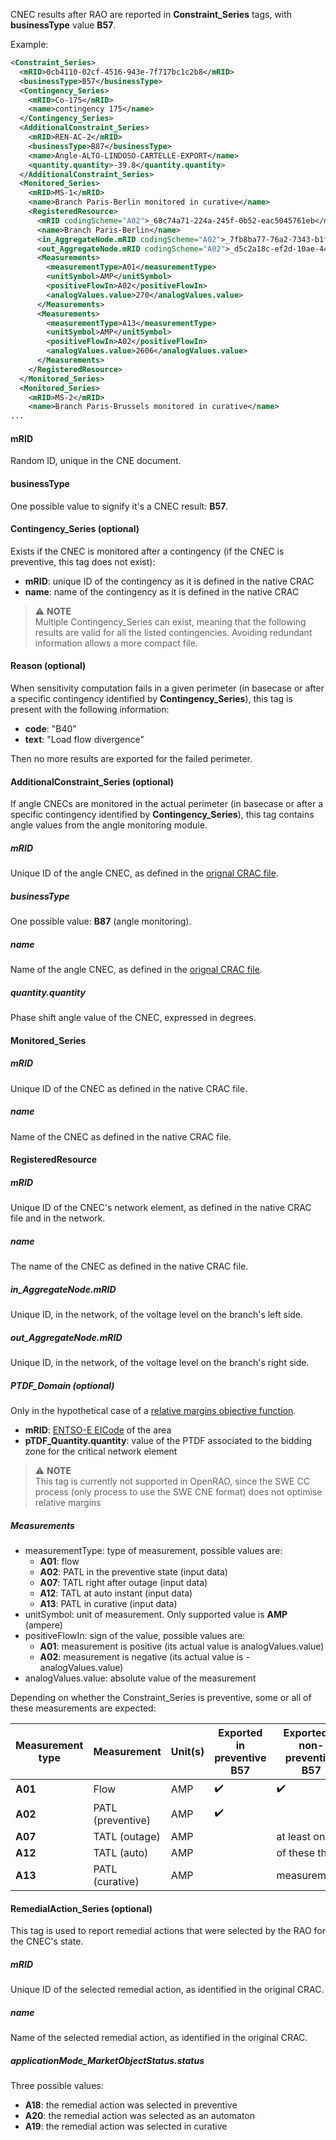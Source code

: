 CNEC results after RAO are reported in **Constraint_Series** tags, with **businessType** value **B57**.  

Example:

~~~xml
<Constraint_Series>
  <mRID>0cb4110-02cf-4516-943e-7f717bc1c2b8</mRID>
  <businessType>B57</businessType>
  <Contingency_Series>
    <mRID>Co-175</mRID>
    <name>contingency 175</name>
  </Contingency_Series>
  <AdditionalConstraint_Series>
    <mRID>REN-AC-2</mRID>
    <businessType>B87</businessType>
    <name>Angle-ALTO-LINDOSO-CARTELLE-EXPORT</name>
    <quantity.quantity>-39.8</quantity.quantity>
  </AdditionalConstraint_Series>
  <Monitored_Series>
    <mRID>MS-1</mRID>
    <name>Branch Paris-Berlin monitored in curative</name>
    <RegisteredResource>
      <mRID codingScheme="A02">_68c74a71-224a-245f-0b52-eac5045761eb</mRID>
      <name>Branch Paris-Berlin</name>
      <in_AggregateNode.mRID codingScheme="A02">_7fb8ba77-76a2-7343-b1f9-10d8fb9bdae1</in_AggregateNode.mRID>
      <out_AggregateNode.mRID codingScheme="A02">_d5c2a18c-ef2d-10ae-4419-c832c53860b1</out_AggregateNode.mRID>
      <Measurements>
        <measurementType>A01</measurementType>
        <unitSymbol>AMP</unitSymbol>
        <positiveFlowIn>A02</positiveFlowIn>
        <analogValues.value>270</analogValues.value>
      </Measurements>
      <Measurements>
        <measurementType>A13</measurementType>
        <unitSymbol>AMP</unitSymbol>
        <positiveFlowIn>A02</positiveFlowIn>
        <analogValues.value>2606</analogValues.value>
      </Measurements>
    </RegisteredResource>
  </Monitored_Series>
  <Monitored_Series>
    <mRID>MS-2</mRID>
    <name>Branch Paris-Brussels monitored in curative</name>
...
~~~

#### mRID

Random ID, unique in the CNE document.

#### businessType

One possible value to signify it's a CNEC result: **B57**.

#### Contingency_Series (optional)

Exists if the CNEC is monitored after a contingency (if the CNEC is preventive, this tag does not exist): 
- **mRID**: unique ID of the contingency as it is defined in the native CRAC
- **name**: name of the contingency as it is defined in the native CRAC
> ⚠️  **NOTE**  
> Multiple Contingency_Series can exist, meaning that the following results are valid for all the listed contingencies. 
> Avoiding redundant information allows a more compact file.

#### Reason (optional)

When sensitivity computation fails in a given perimeter (in basecase or after a specific contingency identified by 
**Contingency_Series**), this tag is present with the following information:
- **code**: "B40"
- **text**: "Load flow divergence"  

Then no more results are exported for the failed perimeter.  
 
#### AdditionalConstraint_Series (optional)

If angle CNECs are monitored in the actual perimeter (in basecase or after a specific contingency identified by
**Contingency_Series**), this tag contains angle values from the angle monitoring module.

##### mRID

Unique ID of the angle CNEC, as defined in the [orignal CRAC file](/input-data/crac/cim.md#anglecnecs).  

##### businessType

One possible value: **B87** (angle monitoring).

##### name

Name of the angle CNEC, as defined in the [orignal CRAC file](/input-data/crac/cim.md#anglecnecs).  

##### quantity.quantity

Phase shift angle value of the CNEC, expressed in degrees.

#### Monitored_Series

##### mRID

Unique ID of the CNEC as defined in the native CRAC file.

##### name

Name of the CNEC as defined in the native CRAC file.

#### RegisteredResource

##### mRID

Unique ID of the CNEC's network element, as defined in the native CRAC file and in the network.

##### name

The name of the CNEC as defined in the native CRAC file.

##### in_AggregateNode.mRID

Unique ID, in the network, of the voltage level on the branch's left side.

##### out_AggregateNode.mRID

Unique ID, in the network, of the voltage level on the branch's right side.

##### PTDF_Domain (optional)

Only in the hypothetical case of a [relative margins objective function](/parameters.md#type).  
- **mRID**: [ENTSO-E EICode](https://www.entsoe.eu/data/energy-identification-codes-eic/) of the area
- **pTDF_Quantity.quantity**: value of the PTDF associated to the bidding zone for the critical network element  
> ⚠️  **NOTE**  
> This tag is currently not supported in OpenRAO, since the SWE CC process (only process to use the SWE CNE format) 
> does not optimise relative margins

##### Measurements
- measurementType: type of measurement, possible values are:
  - **A01**: flow
  - **A02**: PATL in the preventive state (input data)
  - **A07**: TATL right after outage (input data)
  - **A12**: TATL at auto instant (input data)
  - **A13**: PATL in curative (input data)
- unitSymbol: unit of measurement. Only supported value is **AMP** (ampere)
- positiveFlowIn: sign of the value, possible values are:
  - **A01**: measurement is positive (its actual value is analogValues.value)
  - **A02**: measurement is negative (its actual value is -analogValues.value)
- analogValues.value: absolute value of the measurement

Depending on whether the Constraint_Series is preventive, some or all of these measurements are expected:

| Measurement type | Measurement       | Unit(s) | Exported in preventive B57 | Exported in non-preventive B57 |
|------------------|-------------------|---------|----------------------------|--------------------------------|
| **A01**          | Flow              | AMP     | ✔️                         | ✔️                             |
| **A02**          | PATL (preventive) | AMP     | ✔️                         |                                |
| **A07**          | TATL (outage)     | AMP     | ️                          | at least one                   |
| **A12**          | TATL (auto)       | AMP     | ️                          | of these three                 |
| **A13**          | PATL (curative)   | AMP     | ️                          | measurements️                  |


#### RemedialAction_Series (optional)

This tag is used to report remedial actions that were selected by the RAO for the CNEC's state.

##### mRID

Unique ID of the selected remedial action, as identified in the original CRAC.

##### name

Name of the selected remedial action, as identified in the original CRAC.

##### applicationMode_MarketObjectStatus.status

Three possible values:
- **A18**: the remedial action was selected in preventive
- **A20**: the remedial action was selected as an automaton
- **A19**: the remedial action was selected in curative
